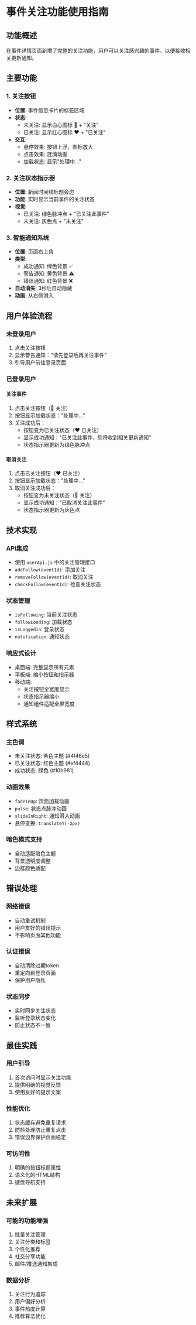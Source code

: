 # 事件关注功能使用指南

## 功能概述

在事件详情页面新增了完整的关注功能，用户可以关注感兴趣的事件，以便接收相关更新通知。

## 主要功能

### 1. 关注按钮
- **位置**: 事件信息卡片的标签区域
- **状态**: 
  - 未关注: 显示白心图标 🤍 + "关注"
  - 已关注: 显示红心图标 ❤️ + "已关注"
- **交互**: 
  - 悬停效果: 按钮上浮，图标放大
  - 点击效果: 涟漪动画
  - 加载状态: 显示"处理中..."

### 2. 关注状态指示器
- **位置**: 新闻时间线标题旁边
- **功能**: 实时显示当前事件的关注状态
- **视觉**: 
  - 已关注: 绿色脉冲点 + "已关注此事件"
  - 未关注: 灰色点 + "未关注"

### 3. 智能通知系统
- **位置**: 页面右上角
- **类型**: 
  - 成功通知: 绿色背景 ✅
  - 警告通知: 黄色背景 ⚠️
  - 错误通知: 红色背景 ❌
- **自动消失**: 3秒后自动隐藏
- **动画**: 从右侧滑入

## 用户体验流程

### 未登录用户
1. 点击关注按钮
2. 显示警告通知："请先登录后再关注事件"
3. 引导用户前往登录页面

### 已登录用户

#### 关注事件
1. 点击关注按钮（🤍 关注）
2. 按钮显示加载状态："处理中..."
3. 关注成功后：
   - 按钮变为已关注状态（❤️ 已关注）
   - 显示成功通知："已关注此事件，您将收到相关更新通知"
   - 状态指示器更新为绿色脉冲点

#### 取消关注
1. 点击已关注按钮（❤️ 已关注）
2. 按钮显示加载状态："处理中..."
3. 取消关注成功后：
   - 按钮变为未关注状态（🤍 关注）
   - 显示成功通知："已取消关注此事件"
   - 状态指示器更新为灰色点

## 技术实现

### API集成
- 使用 `userApi.js` 中的关注管理接口
- `addFollow(eventId)`: 添加关注
- `removeFollow(eventId)`: 取消关注
- `checkFollow(eventId)`: 检查关注状态

### 状态管理
- `isFollowing`: 当前关注状态
- `followLoading`: 加载状态
- `isLoggedIn`: 登录状态
- `notification`: 通知状态

### 响应式设计
- 桌面端: 完整显示所有元素
- 平板端: 缩小按钮和指示器
- 移动端: 
  - 关注按钮全宽度显示
  - 状态指示器缩小
  - 通知组件适配全屏宽度

## 样式系统

### 主色调
- 未关注状态: 紫色主题 (#4f46e5)
- 已关注状态: 红色主题 (#ef4444)
- 成功状态: 绿色 (#10b981)

### 动画效果
- `fadeInUp`: 页面加载动画
- `pulse`: 状态点脉冲动画
- `slideInRight`: 通知滑入动画
- 悬停变换: `translateY(-2px)`

### 暗色模式支持
- 自动适配暗色主题
- 背景透明度调整
- 边框颜色适配

## 错误处理

### 网络错误
- 自动重试机制
- 用户友好的错误提示
- 不影响页面其他功能

### 认证错误
- 自动清除过期token
- 重定向到登录页面
- 保护用户隐私

### 状态同步
- 实时同步关注状态
- 监听登录状态变化
- 防止状态不一致

## 最佳实践

### 用户引导
1. 首次访问时显示关注功能
2. 提供明确的视觉反馈
3. 使用友好的提示文案

### 性能优化
1. 状态缓存避免重复请求
2. 防抖处理防止重复点击
3. 错误边界保护页面稳定

### 可访问性
1. 明确的按钮标题属性
2. 语义化的HTML结构
3. 键盘导航支持

## 未来扩展

### 可能的功能增强
1. 批量关注管理
2. 关注分类和标签
3. 个性化推荐
4. 社交分享功能
5. 邮件/推送通知集成

### 数据分析
1. 关注行为追踪
2. 用户偏好分析
3. 事件热度计算
4. 推荐算法优化 